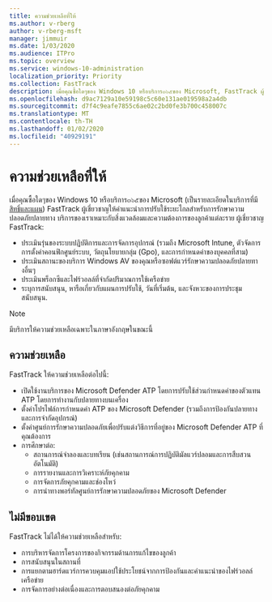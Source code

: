 ```yaml
---
title: ความช่วยเหลือที่ให้
ms.author: v-rberg
author: v-rberg-msft
manager: jimmuir
ms.date: 1/03/2020
ms.audience: ITPro
ms.topic: overview
ms.service: windows-10-administration
localization_priority: Priority
ms.collection: FastTrack
description: เมื่อคุณซื้อใดๆของ Windows 10 หรือบริการ๓๖๕ของ Microsoft, FastTrack ผู้เชี่ยวชาญให้คำแนะนำการปรับใช้ระยะไกลสำหรับการรักษาความปลอดภัยปลายทาง บริการของเราเหมาะกับสิ่งแวดล้อมและความต้องการของลูกค้าแต่ละราย
ms.openlocfilehash: d9ac7129a10e59198c5c60e131ae019598a2a4db
ms.sourcegitcommit: d7f4c9eafe7855c6ae02c2bd0fe3b700c458007c
ms.translationtype: MT
ms.contentlocale: th-TH
ms.lasthandoff: 01/02/2020
ms.locfileid: "40929191"
---
```

# <a name="assistance-offered"></a>ความช่วยเหลือที่ให้  

เมื่อคุณซื้อใดๆของ Windows 10 หรือบริการ๓๖๕ของ Microsoft (เป็นรายละเอียดในบริการที่มี[สิทธิ์และแผน](M365-eligible-services-and-plans.md)) FastTrack ผู้เชี่ยวชาญให้คำแนะนำการปรับใช้ระยะไกลสำหรับการรักษาความปลอดภัยปลายทาง บริการของเราเหมาะกับสิ่งแวดล้อมและความต้องการของลูกค้าแต่ละราย ผู้เชี่ยวชาญ FastTrack:
- ประเมินรุ่นของระบบปฏิบัติการและการจัดการอุปกรณ์ (รวมถึง Microsoft Intune, ตัวจัดการการตั้งค่าคอนฟิกศูนย์ระบบ, วัตถุนโยบายกลุ่ม (Gpo), และการกำหนดค่าของบุคคลที่สาม)
- ประเมินสถานะของบริการ Windows AV ของคุณหรือซอฟต์แวร์รักษาความปลอดภัยปลายทางอื่นๆ
- ประเมินพร็อกซีและไฟร์วอลล์ที่จำกัดปริมาณการใช้เครือข่าย
- ระบุการสนับสนุน, หารือเกี่ยวกับแผนการปรับใช้, วันที่เริ่มต้น, และจังหวะของการประชุมสนับสนุน.

> [!NOTE]
> มีบริการให้ความช่วยเหลือเฉพาะในภาษาอังกฤษในขณะนี้ 

## <a name="assistance"></a>ความช่วยเหลือ

FastTrack ให้ความช่วยเหลือต่อไปนี้:
- เปิดใช้งานบริการของ Microsoft Defender ATP โดยการปรับใช้ส่วนกำหนดค่าของตัวแทน ATP โดยการทำงานกับปลายทางบนเครื่อง
- ตั้งค่าโปรไฟล์การกำหนดค่า ATP ของ Microsoft Defender (รวมถึงการป้องกันปลายทางและการจำกัดอุปกรณ์)
- ตั้งค่าศูนย์การรักษาความปลอดภัยเพื่อปรับแต่งวิธีการที่อยู่ของ Microsoft Defender ATP ที่คุณต้องการ
- การศึกษาต่อ:
    - สถานการณ์จำลองและบทเรียน (เช่นสถานการณ์การปฏิบัติมัลแวร์ปลอมและการสืบสวนอัตโนมัติ)
    - การรายงานและการวิเคราะห์ภัยคุกคาม
    - การจัดการภัยคุกคามและช่องโหว่
    - การนำทางพอร์ทัลศูนย์การรักษาความปลอดภัยของ Microsoft Defender

## <a name="out-of-scope"></a>ไม่มีขอบเขต

FastTrack ไม่ได้ให้ความช่วยเหลือสำหรับ:
- การบริหารจัดการโครงการของกิจกรรมด้านการแก้ไขของลูกค้า
- การสนับสนุนในสถานที่
- การแยกตามฮาร์ดแวร์การควบคุมแอปใช้ประโยชน์จากการป้องกันและคำแนะนำของไฟร์วอลล์เครือข่าย
- การจัดการอย่างต่อเนื่องและการตอบสนองต่อภัยคุกคาม

